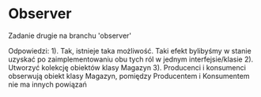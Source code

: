 # Observer
Zadanie drugie na branchu 'observer'

Odpowiedzi: 
1). Tak, istnieje taka możliwość. Taki efekt bylibyśmy w stanie uzyskać po zaimplementowaniu obu tych ról w jednym interfejsie/klasie
2). Utworzyć kolekcję obiektów klasy Magazyn
3). Producenci i konsumenci obserwują obiekt klasy Magazyn, pomiędzy Producentem i Konsumentem nie ma innych powiązań
